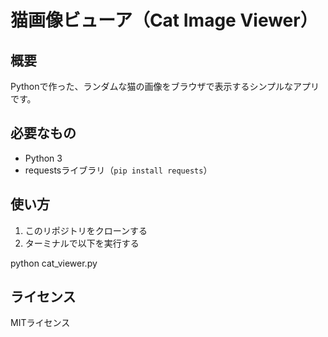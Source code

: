 # 猫画像ビューア（Cat Image Viewer）

## 概要
Pythonで作った、ランダムな猫の画像をブラウザで表示するシンプルなアプリです。

## 必要なもの
- Python 3
- requestsライブラリ（`pip install requests`）

## 使い方
1. このリポジトリをクローンする
2. ターミナルで以下を実行する


python cat_viewer.py

## ライセンス
MITライセンス
